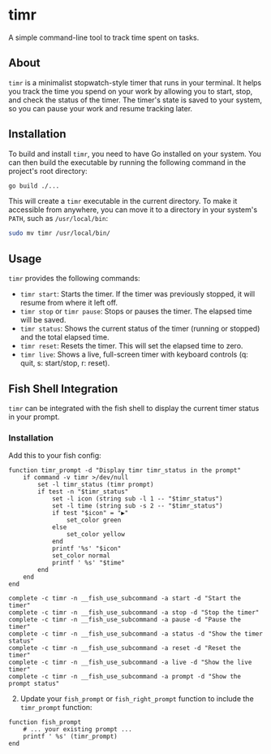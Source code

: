 # timr

A simple command-line tool to track time spent on tasks.

## About

`timr` is a minimalist stopwatch-style timer that runs in your terminal. It helps you track the time you spend on your work by allowing you to start, stop, and check the status of the timer. The timer's state is saved to your system, so you can pause your work and resume tracking later.

## Installation

To build and install `timr`, you need to have Go installed on your system. You can then build the executable by running the following command in the project's root directory:

```bash
go build ./...
```

This will create a `timr` executable in the current directory. To make it accessible from anywhere, you can move it to a directory in your system's `PATH`, such as `/usr/local/bin`:

```bash
sudo mv timr /usr/local/bin/
```

## Usage

`timr` provides the following commands:

*   `timr start`: Starts the timer. If the timer was previously stopped, it will resume from where it left off.
*   `timr stop` or `timr pause`: Stops or pauses the timer. The elapsed time will be saved.
*   `timr status`: Shows the current status of the timer (running or stopped) and the total elapsed time.
*   `timr reset`: Resets the timer. This will set the elapsed time to zero.
*   `timr live`: Shows a live, full-screen timer with keyboard controls (q: quit, s: start/stop, r: reset).

## Fish Shell Integration

`timr` can be integrated with the fish shell to display the current timer status in your prompt.

### Installation

Add this to your fish config:

```fish
function timr_prompt -d "Display timr timr_status in the prompt"
    if command -v timr >/dev/null
        set -l timr_status (timr prompt)
        if test -n "$timr_status"
            set -l icon (string sub -l 1 -- "$timr_status")
            set -l time (string sub -s 2 -- "$timr_status")
            if test "$icon" = "▶"
                set_color green
            else
                set_color yellow
            end
            printf '%s' "$icon"
            set_color normal
            printf ' %s' "$time"
        end
    end
end

complete -c timr -n __fish_use_subcommand -a start -d "Start the timer"
complete -c timr -n __fish_use_subcommand -a stop -d "Stop the timer"
complete -c timr -n __fish_use_subcommand -a pause -d "Pause the timer"
complete -c timr -n __fish_use_subcommand -a status -d "Show the timer status"
complete -c timr -n __fish_use_subcommand -a reset -d "Reset the timer"
complete -c timr -n __fish_use_subcommand -a live -d "Show the live timer"
complete -c timr -n __fish_use_subcommand -a prompt -d "Show the prompt status"
```

2.  Update your `fish_prompt` or `fish_right_prompt` function to include the `timr_prompt` function:

```fish
function fish_prompt
    # ... your existing prompt ...
    printf ' %s' (timr_prompt)
end
```
